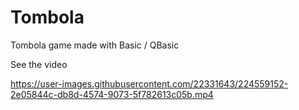 # Tombola
Tombola game made with Basic / QBasic

See the video

https://user-images.githubusercontent.com/22331643/224559152-2e05844c-db8d-4574-9073-5f782613c05b.mp4


